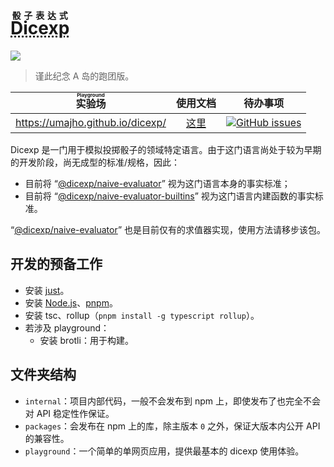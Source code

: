 # <ruby><abbr title="DICe EXPression">Dicexp</abbr><rt>骰子表达式</rt><ruby>

![](https://img.shields.io/badge/WIP-Do%20Not%20Use-yellow)

> 谨此纪念 A 岛的跑团版。

| <ruby>实验场<rt>Playground</rt></ruby> |         使用文档         |                                                    待办事项                                                     |
| :------------------------------------: | :----------------------: | :-------------------------------------------------------------------------------------------------------------: |
|    https://umajho.github.io/dicexp/    | [这里](./docs/Dicexp.md) | [![GitHub issues](https://img.shields.io/github/issues/umajho/dicexp)](https://github.com/umajho/dicexp/issues) |

Dicexp 是一门用于模拟投掷骰子的领域特定语言。由于这门语言尚处于较为早期的<wbr/>
开发阶段，尚无成型的标准/规格，因此：

- 目前将 “[@dicexp/naive-evaluator]” 视为这门语言本身的事实标准；
- 目前将 “[@dicexp/naive-evaluator-builtins]” 视为这门语言内建函数的事实标准。

“[@dicexp/naive-evaluator]” 也是目前仅有的求值器实现，使用方法请移步该包。

[@dicexp/naive-evaluator]: https://www.npmjs.com/package//@dicexp/naive-evaluator
[@dicexp/naive-evaluator-builtins]: https://www.npmjs.com/package//@dicexp/naive-evaluator-builtins

## 开发的预备工作

- 安装 [just](https://just.systems)。
- 安装 [Node.js](https://nodejs.org)、[pnpm](https://pnpm.io)。
- 安装 tsc、rollup（`pnpm install -g typescript rollup`）。
- 若涉及 playground：
  - 安装 brotli：用于构建。

## 文件夹结构

- `internal`：项目内部代码，一般不会发布到 npm 上，即使发布了也完全不会对 API
  稳定性作保证。
- `packages`：会发布在 npm 上的库，除主版本 `0` 之外，保证大版本内公开 API
  的兼容性。
- `playground`：一个简单的单网页应用，提供最基本的 dicexp 使用体验。
